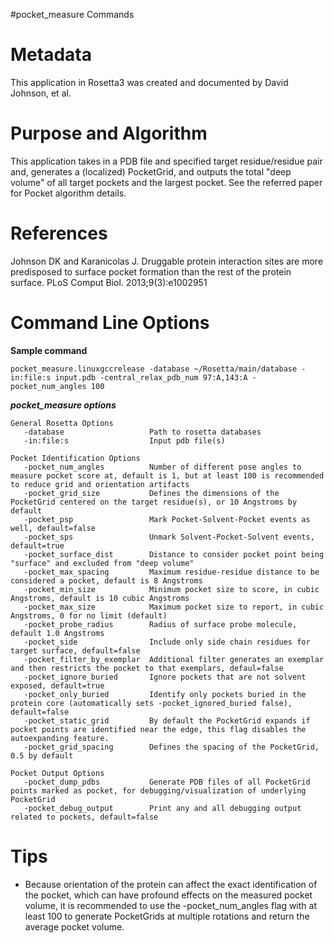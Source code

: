 #pocket_measure Commands

Metadata
========

This application in Rosetta3 was created and documented by David Johnson, et al.

Purpose and Algorithm
=====================

This application takes in a PDB file and specified target residue/residue pair and, generates a (localized) PocketGrid, and outputs the total "deep volume" of all target pockets and the largest pocket. See the referred paper for Pocket algorithm details.

References
==========

Johnson DK and Karanicolas J. Druggable protein interaction sites are more predisposed to surface pocket formation than the rest of the protein surface. PLoS Comput Biol. 2013;9(3):e1002951

Command Line Options
====================

**Sample command**

```
pocket_measure.linuxgccrelease -database ~/Rosetta/main/database -in:file:s input.pdb -central_relax_pdb_num 97:A,143:A -pocket_num_angles 100
```

***pocket_measure options***

```
General Rosetta Options
   -database                   Path to rosetta databases
   -in:file:s                  Input pdb file(s)

Pocket Identification Options
   -pocket_num_angles          Number of different pose angles to measure pocket score at, default is 1, but at least 100 is recommended to reduce grid and orientation artifacts
   -pocket_grid_size           Defines the dimensions of the PocketGrid centered on the target residue(s), or 10 Angstroms by default
   -pocket_psp                 Mark Pocket-Solvent-Pocket events as well, default=false
   -pocket_sps                 Unmark Solvent-Pocket-Solvent events, default=true
   -pocket_surface_dist        Distance to consider pocket point being "surface" and excluded from "deep volume"
   -pocket_max_spacing         Maximum residue-residue distance to be considered a pocket, default is 8 Angstroms
   -pocket_min_size            Minimum pocket size to score, in cubic Angstroms, default is 10 cubic Angstroms
   -pocket_max_size            Maximum pocket size to report, in cubic Angstroms, 0 for no limit (default)
   -pocket_probe_radius        Radius of surface probe molecule, default 1.0 Angstroms
   -pocket_side                Include only side chain residues for target surface, default=false
   -pocket_filter_by_exemplar  Additional filter generates an exemplar and then restricts the pocket to that exemplars, defaul=false
   -pocket_ignore_buried       Ignore pockets that are not solvent exposed, default=true
   -pocket_only_buried         Identify only pockets buried in the protein core (automatically sets -pocket_ignored_buried false), default=false
   -pocket_static_grid         By default the PocketGrid expands if pocket points are identified near the edge, this flag disables the autoexpanding feature.
   -pocket_grid_spacing        Defines the spacing of the PocketGrid, 0.5 by default

Pocket Output Options
   -pocket_dump_pdbs           Generate PDB files of all PocketGrid points marked as pocket, for debugging/visualization of underlying PocketGrid
   -pocket_debug_output        Print any and all debugging output related to pockets, default=false
```

Tips
====

* Because orientation of the protein can affect the exact identification of the pocket, which can have profound effects on the measured pocket volume, it is recommended to use the -pocket_num_angles flag with at least 100 to generate PocketGrids at multiple rotations and return the average pocket volume.